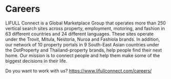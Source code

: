 # Careers
LIFULL Connect is a Global Marketplace Group that operates more than 250 vertical search sites across property, employment, motoring, and fashion in 63 different countries and 24 different languages. These sites operate under the Trovit, Mitula, Nestoria, Nuroa and Fashiola brands. In addition, our network of 10 property portals in 9 South-East Asian countries under the DotProperty and Thailand-property brands, help people find their next home. Our mission is to connect people and help them make some of the biggest decisions in their life.

Do you want to work with us?
https://www.lifullconnect.com/careers/
